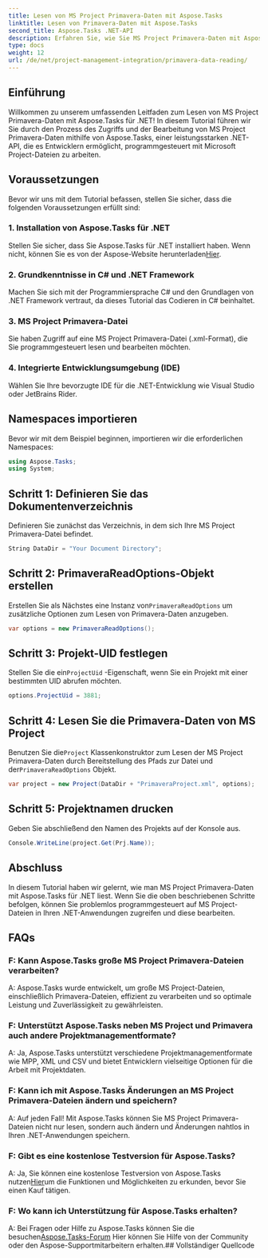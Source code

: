 ```yaml
---
title: Lesen von MS Project Primavera-Daten mit Aspose.Tasks
linktitle: Lesen von Primavera-Daten mit Aspose.Tasks
second_title: Aspose.Tasks .NET-API
description: Erfahren Sie, wie Sie MS Project Primavera-Daten mit Aspose.Tasks für .NET lesen. Schritt-für-Schritt-Anleitung mit Codebeispielen.
type: docs
weight: 12
url: /de/net/project-management-integration/primavera-data-reading/
---
```

## Einführung
Willkommen zu unserem umfassenden Leitfaden zum Lesen von MS Project Primavera-Daten mit Aspose.Tasks für .NET! In diesem Tutorial führen wir Sie durch den Prozess des Zugriffs und der Bearbeitung von MS Project Primavera-Daten mithilfe von Aspose.Tasks, einer leistungsstarken .NET-API, die es Entwicklern ermöglicht, programmgesteuert mit Microsoft Project-Dateien zu arbeiten.
## Voraussetzungen
Bevor wir uns mit dem Tutorial befassen, stellen Sie sicher, dass die folgenden Voraussetzungen erfüllt sind:
### 1. Installation von Aspose.Tasks für .NET
 Stellen Sie sicher, dass Sie Aspose.Tasks für .NET installiert haben. Wenn nicht, können Sie es von der Aspose-Website herunterladen[Hier](https://releases.aspose.com/tasks/net/).
### 2. Grundkenntnisse in C# und .NET Framework
Machen Sie sich mit der Programmiersprache C# und den Grundlagen von .NET Framework vertraut, da dieses Tutorial das Codieren in C# beinhaltet.
### 3. MS Project Primavera-Datei
Sie haben Zugriff auf eine MS Project Primavera-Datei (.xml-Format), die Sie programmgesteuert lesen und bearbeiten möchten.
### 4. Integrierte Entwicklungsumgebung (IDE)
Wählen Sie Ihre bevorzugte IDE für die .NET-Entwicklung wie Visual Studio oder JetBrains Rider.

## Namespaces importieren
Bevor wir mit dem Beispiel beginnen, importieren wir die erforderlichen Namespaces:
```csharp
using Aspose.Tasks;
using System;

```

## Schritt 1: Definieren Sie das Dokumentenverzeichnis
Definieren Sie zunächst das Verzeichnis, in dem sich Ihre MS Project Primavera-Datei befindet.
```csharp
String DataDir = "Your Document Directory";
```
## Schritt 2: PrimaveraReadOptions-Objekt erstellen
 Erstellen Sie als Nächstes eine Instanz von`PrimaveraReadOptions` um zusätzliche Optionen zum Lesen von Primavera-Daten anzugeben.
```csharp
var options = new PrimaveraReadOptions();
```
## Schritt 3: Projekt-UID festlegen
 Stellen Sie die ein`ProjectUid` -Eigenschaft, wenn Sie ein Projekt mit einer bestimmten UID abrufen möchten.
```csharp
options.ProjectUid = 3881;
```
## Schritt 4: Lesen Sie die Primavera-Daten von MS Project
 Benutzen Sie die`Project` Klassenkonstruktor zum Lesen der MS Project Primavera-Daten durch Bereitstellung des Pfads zur Datei und der`PrimaveraReadOptions` Objekt.
```csharp
var project = new Project(DataDir + "PrimaveraProject.xml", options);
```
## Schritt 5: Projektnamen drucken
Geben Sie abschließend den Namen des Projekts auf der Konsole aus.
```csharp
Console.WriteLine(project.Get(Prj.Name));
```

## Abschluss
In diesem Tutorial haben wir gelernt, wie man MS Project Primavera-Daten mit Aspose.Tasks für .NET liest. Wenn Sie die oben beschriebenen Schritte befolgen, können Sie problemlos programmgesteuert auf MS Project-Dateien in Ihren .NET-Anwendungen zugreifen und diese bearbeiten.
## FAQs
### F: Kann Aspose.Tasks große MS Project Primavera-Dateien verarbeiten?
A: Aspose.Tasks wurde entwickelt, um große MS Project-Dateien, einschließlich Primavera-Dateien, effizient zu verarbeiten und so optimale Leistung und Zuverlässigkeit zu gewährleisten.
### F: Unterstützt Aspose.Tasks neben MS Project und Primavera auch andere Projektmanagementformate?
A: Ja, Aspose.Tasks unterstützt verschiedene Projektmanagementformate wie MPP, XML und CSV und bietet Entwicklern vielseitige Optionen für die Arbeit mit Projektdaten.
### F: Kann ich mit Aspose.Tasks Änderungen an MS Project Primavera-Dateien ändern und speichern?
A: Auf jeden Fall! Mit Aspose.Tasks können Sie MS Project Primavera-Dateien nicht nur lesen, sondern auch ändern und Änderungen nahtlos in Ihren .NET-Anwendungen speichern.
### F: Gibt es eine kostenlose Testversion für Aspose.Tasks?
 A: Ja, Sie können eine kostenlose Testversion von Aspose.Tasks nutzen[Hier](https://releases.aspose.com/)um die Funktionen und Möglichkeiten zu erkunden, bevor Sie einen Kauf tätigen.
### F: Wo kann ich Unterstützung für Aspose.Tasks erhalten?
 A: Bei Fragen oder Hilfe zu Aspose.Tasks können Sie die besuchen[Aspose.Tasks-Forum](https://forum.aspose.com/c/tasks/15) Hier können Sie Hilfe von der Community oder den Aspose-Supportmitarbeitern erhalten.## Vollständiger Quellcode